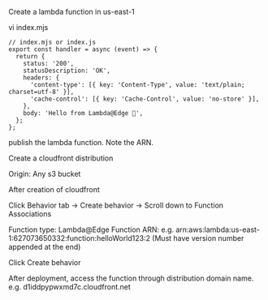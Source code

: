 Create a lambda function in us-east-1

vi index.mjs

```
// index.mjs or index.js
export const handler = async (event) => {
  return {
    status: '200',
    statusDescription: 'OK',
    headers: {
      'content-type': [{ key: 'Content-Type', value: 'text/plain; charset=utf-8' }],
      'cache-control': [{ key: 'Cache-Control', value: 'no-store' }],
    },
    body: 'Hello from Lambda@Edge 👋',
  };
};
```

publish the lambda function. Note the ARN.

Create a cloudfront distribution

Origin: Any s3 bucket

After creation of cloudfront

Click Behavior tab -> Create behavior -> Scroll down to Function Associations

Function type: Lambda@Edge
Function ARN: e.g. arn:aws:lambda:us-east-1:627073650332:function:helloWorld123:2 (Must have version number appended at the end)

Click Create behavior

After deployment, access the function through distribution domain name. e.g. d1iddpypwxmd7c.cloudfront.net


